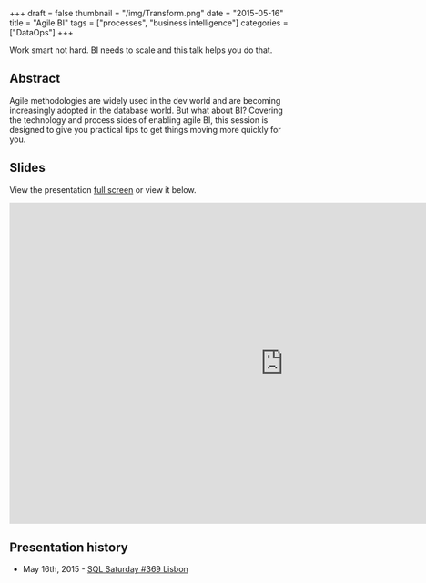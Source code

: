 +++
draft = false
thumbnail = "/img/Transform.png"
date = "2015-05-16"
title = "Agile BI"
tags = ["processes", "business intelligence"]
categories = ["DataOps"]
+++

Work smart not hard. BI needs to scale and this talk helps you do that.

## Abstract
Agile methodologies are widely used in the dev world and are becoming increasingly adopted in the database world. But what about BI? 
Covering the technology and process sides of enabling agile BI, this session is designed to give you practical tips to get things moving more quickly for you.


## Slides
View the presentation [full screen](https://onedrive.live.com/view.aspx?cid=9fd41e98fed86626&id=documents&resid=9fd41e98fed86626%21185&app=PowerPoint&authkey=AD7Ctu00EWkXXYc&&wdSlideId=256&wdModeSwitchTime=1497022175450) or view it below. 

<iframe src='https://onedrive.live.com/embed?cid=9FD41E98FED86626&resid=9FD41E98FED86626%21185&authkey=AD7Ctu00EWkXXYc&em=2&wdAr=1.7777777777777777' width='962px' height='565px' frameborder='0'>This is an embedded <a target='_blank' href='https://office.com'>Microsoft Office</a> presentation, powered by <a target='_blank' href='https://office.com/webapps'>Office Online</a>.</iframe>



## Presentation history
- May 16th, 2015 - [SQL Saturday #369 Lisbon](http://www.sqlsaturday.com/369/EventHome.aspx)

